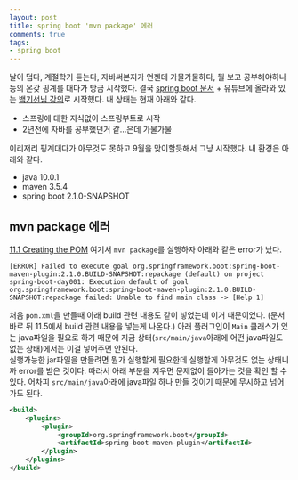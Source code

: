 ```yaml
---
layout: post
title: spring boot 'mvn package' 에러
comments: true
tags:
- spring boot
---
```

날이 덥다, 계절학기 듣는다, 자바써본지가 언젠데 가물가물하다, 뭘 보고 공부해야하나 등의 온갖 핑계를 대다가 방금 시작했다. 결국 [spring boot 문서](https://docs.spring.io/spring-boot/docs/current-SNAPSHOT/reference/htmlsingle/#boot-documentation) + 유튜브에 올라와 있는 [백기선님 강의](https://www.youtube.com/watch?v=CnmTCMRTbxo&list=PLfI752FpVCS8tDT1QEYwcXmkKDz-_6nm3)로 시작했다. 내 상태는 현재 아래와 같다.
- 스프링에 대한 지식없이 스프링부트로 시작
- 2년전에 자바를 공부했던거 같...은데 가물가물

이리저리 핑계대다가 아무것도 못하고 9월을 맞이할듯해서 그냥 시작했다. 내 환경은 아래와 같다.
- java 10.0.1
- maven 3.5.4
- spring boot 2.1.0-SNAPSHOT


## **mvn package 에러**
[11.1 Creating the POM](https://docs.spring.io/spring-boot/docs/current-SNAPSHOT/reference/htmlsingle/#getting-started-first-application-pom) 여기서 `mvn package`를 실행하자 아래와 같은 error가 났다.
``` text
[ERROR] Failed to execute goal org.springframework.boot:spring-boot-maven-plugin:2.1.0.BUILD-SNAPSHOT:repackage (default) on project spring-boot-day001: Execution default of goal org.springframework.boot:spring-boot-maven-plugin:2.1.0.BUILD-SNAPSHOT:repackage failed: Unable to find main class -> [Help 1]
```

처음 `pom.xml`을 만들때 아래 build 관련 내용도 같이 넣었는데 이거 때문이었다. (문서 바로 뒤 11.5에서 build 관련 내용을 넣는게 나온다.) 아래 플러그인이 `Main` 클래스가 있는 java파일을 필요로 하기 때문에 지금 상태(`src/main/java`아래에 어떤 java파일도 없는 상태)에서는 이걸 넣어주면 안된다.   
실행가능한 jar파일을 만들려면 뭔가 실행할게 필요한데 실행할게 아무것도 없는 상태니까 error를 받은 것이다. 따라서 아래 부분을 지우면 문제없이 돌아가는 것을 확인 할 수 있다. 어차피 `src/main/java`아래에 java파일 하나 만들 것이기 때문에 무시하고 넘어가도 된다.
``` xml
<build>
    <plugins>
        <plugin>
            <groupId>org.springframework.boot</groupId>
            <artifactId>spring-boot-maven-plugin</artifactId>
        </plugin>
    </plugins>
</build>
```
